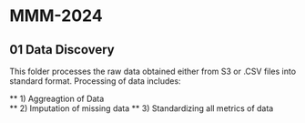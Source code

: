 # MMM-2024

## 01 Data Discovery
This folder processes the raw data obtained either from S3 or .CSV files into standard format. Processing of data includes: 

** 1) Aggreagtion of Data \
** 2) Imputation of missing data 
** 3) Standardizing all metrics of data
